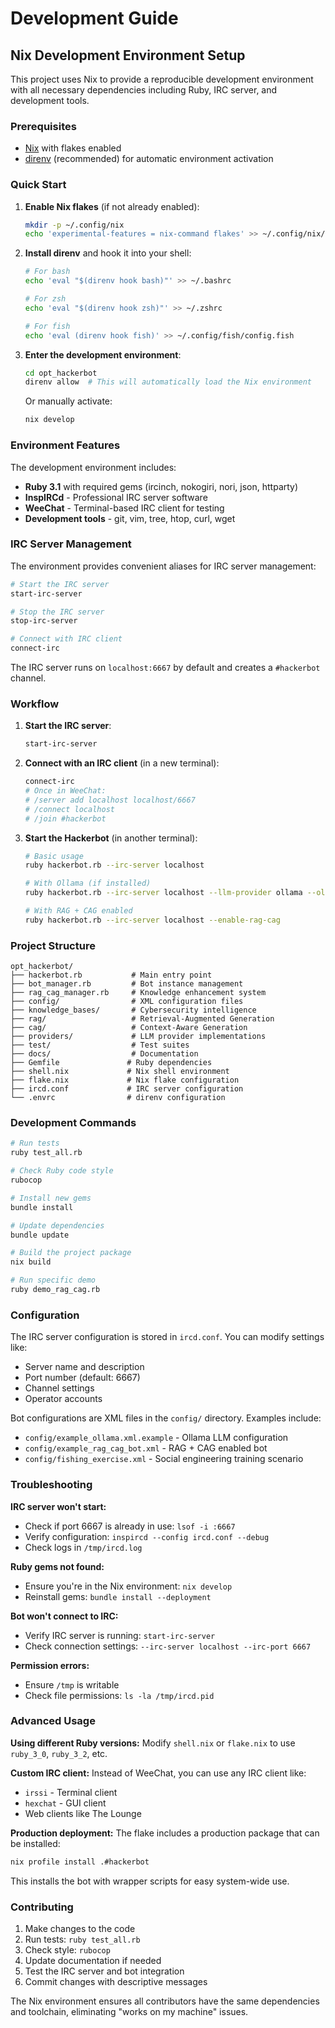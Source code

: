 # Development Guide

## Nix Development Environment Setup

This project uses Nix to provide a reproducible development environment with all necessary dependencies including Ruby, IRC server, and development tools.

### Prerequisites

- [Nix](https://nixos.org/download.html) with flakes enabled
- [direnv](https://direnv.net/) (recommended) for automatic environment activation

### Quick Start

1. **Enable Nix flakes** (if not already enabled):
   ```bash
   mkdir -p ~/.config/nix
   echo 'experimental-features = nix-command flakes' >> ~/.config/nix/nix.conf
   ```

2. **Install direnv** and hook it into your shell:
   ```bash
   # For bash
   echo 'eval "$(direnv hook bash)"' >> ~/.bashrc
   
   # For zsh
   echo 'eval "$(direnv hook zsh)"' >> ~/.zshrc
   
   # For fish
   echo 'eval (direnv hook fish)' >> ~/.config/fish/config.fish
   ```

3. **Enter the development environment**:
   ```bash
   cd opt_hackerbot
   direnv allow  # This will automatically load the Nix environment
   ```

   Or manually activate:
   ```bash
   nix develop
   ```

### Environment Features

The development environment includes:

- **Ruby 3.1** with required gems (ircinch, nokogiri, nori, json, httparty)
- **InspIRCd** - Professional IRC server software
- **WeeChat** - Terminal-based IRC client for testing
- **Development tools** - git, vim, tree, htop, curl, wget

### IRC Server Management

The environment provides convenient aliases for IRC server management:

```bash
# Start the IRC server
start-irc-server

# Stop the IRC server  
stop-irc-server

# Connect with IRC client
connect-irc
```

The IRC server runs on `localhost:6667` by default and creates a `#hackerbot` channel.

### Workflow

1. **Start the IRC server**:
   ```bash
   start-irc-server
   ```

2. **Connect with an IRC client** (in a new terminal):
   ```bash
   connect-irc
   # Once in WeeChat:
   # /server add localhost localhost/6667
   # /connect localhost  
   # /join #hackerbot
   ```

3. **Start the Hackerbot** (in another terminal):
   ```bash
   # Basic usage
   ruby hackerbot.rb --irc-server localhost
   
   # With Ollama (if installed)
   ruby hackerbot.rb --irc-server localhost --llm-provider ollama --ollama-model gemma3:1b
   
   # With RAG + CAG enabled
   ruby hackerbot.rb --irc-server localhost --enable-rag-cag
   ```

### Project Structure

```
opt_hackerbot/
├── hackerbot.rb           # Main entry point
├── bot_manager.rb         # Bot instance management
├── rag_cag_manager.rb     # Knowledge enhancement system
├── config/                # XML configuration files
├── knowledge_bases/       # Cybersecurity intelligence
├── rag/                   # Retrieval-Augmented Generation
├── cag/                   # Context-Aware Generation
├── providers/             # LLM provider implementations
├── test/                  # Test suites
├── docs/                  # Documentation
├── Gemfile               # Ruby dependencies
├── shell.nix             # Nix shell environment
├── flake.nix             # Nix flake configuration
├── ircd.conf             # IRC server configuration
└── .envrc                # direnv configuration
```

### Development Commands

```bash
# Run tests
ruby test_all.rb

# Check Ruby code style
rubocop

# Install new gems
bundle install

# Update dependencies
bundle update

# Build the project package
nix build

# Run specific demo
ruby demo_rag_cag.rb
```

### Configuration

The IRC server configuration is stored in `ircd.conf`. You can modify settings like:

- Server name and description
- Port number (default: 6667)
- Channel settings
- Operator accounts

Bot configurations are XML files in the `config/` directory. Examples include:

- `config/example_ollama.xml.example` - Ollama LLM configuration
- `config/example_rag_cag_bot.xml` - RAG + CAG enabled bot
- `config/fishing_exercise.xml` - Social engineering training scenario

### Troubleshooting

**IRC server won't start:**
- Check if port 6667 is already in use: `lsof -i :6667`
- Verify configuration: `inspircd --config ircd.conf --debug`
- Check logs in `/tmp/ircd.log`

**Ruby gems not found:**
- Ensure you're in the Nix environment: `nix develop`
- Reinstall gems: `bundle install --deployment`

**Bot won't connect to IRC:**
- Verify IRC server is running: `start-irc-server`
- Check connection settings: `--irc-server localhost --irc-port 6667`

**Permission errors:**
- Ensure `/tmp` is writable
- Check file permissions: `ls -la /tmp/ircd.pid`

### Advanced Usage

**Using different Ruby versions:**
Modify `shell.nix` or `flake.nix` to use `ruby_3_0`, `ruby_3_2`, etc.

**Custom IRC client:**
Instead of WeeChat, you can use any IRC client like:
- `irssi` - Terminal client
- `hexchat` - GUI client
- Web clients like The Lounge

**Production deployment:**
The flake includes a production package that can be installed:
```bash
nix profile install .#hackerbot
```

This installs the bot with wrapper scripts for easy system-wide use.

### Contributing

1. Make changes to the code
2. Run tests: `ruby test_all.rb`
3. Check style: `rubocop`
4. Update documentation if needed
5. Test the IRC server and bot integration
6. Commit changes with descriptive messages

The Nix environment ensures all contributors have the same dependencies and toolchain, eliminating "works on my machine" issues.
